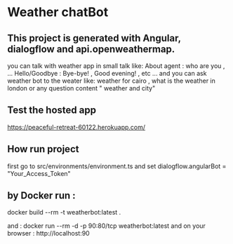 # Weather chatBot

## This project is generated with Angular, dialogflow and api.openweathermap.

  you can talk with weather app in small talk like:
  About agent : who are you , ...
  Hello/Goodbye : Bye-bye! , Good evening! , etc ...
 and you can ask weather bot to the weater like:
  weather for cairo , what is the weather in london
   or any question content " weather and city"
  
## Test the hosted app 
  https://peaceful-retreat-60122.herokuapp.com/

## How run project

 first go to src/environments/environment.ts
 and set dialogflow.angularBot = "Your_Access_Token"

## by Docker run :
 docker build --rm -t weatherbot:latest .

 and : 
 docker run --rm -d -p 90:80/tcp weatherbot:latest
 and on your browser : http://localhost:90
